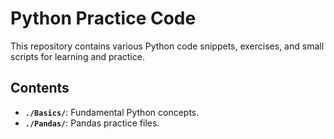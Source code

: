 # Python Practice Code

This repository contains various Python code snippets, exercises, and small scripts for learning and practice.

## Contents

* **`./Basics/`**: Fundamental Python concepts.
* **`./Pandas/`**: Pandas practice files.
